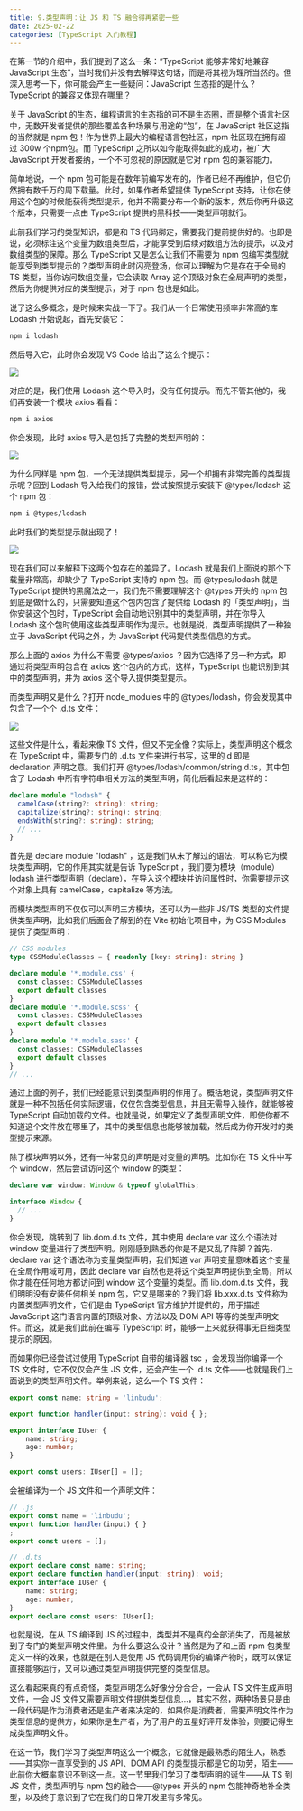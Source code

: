 ```yaml
---
title: 9.类型声明：让 JS 和 TS 融合得再紧密一些
date: 2025-02-22
categories: [TypeScript 入门教程]
---
```

在第一节的介绍中，我们提到了这么一条：“TypeScript 能够非常好地兼容 JavaScript 生态”，当时我们并没有去解释这句话，而是将其视为理所当然的。但深入思考一下，你可能会产生一些疑问：JavaScript 生态指的是什么？TypeScript 的兼容又体现在哪里？

关于 JavaScript 的生态，编程语言的生态指的可不是生态圈，而是整个语言社区中，无数开发者提供的那些覆盖各种场景与用途的“包”，在 JavaScript 社区这指的当然就是 npm 包！作为世界上最大的编程语言包社区，npm 社区现在拥有超过 300w 个npm包。而 TypeScript 之所以如今能取得如此的成功，被广大 JavaScript 开发者接纳，一个不可忽视的原因就是它对 npm 包的兼容能力。

简单地说，一个 npm 包可能是在数年前编写发布的，作者已经不再维护，但它仍然拥有数千万的周下载量。此时，如果作者希望提供 TypeScript 支持，让你在使用这个包的时候能获得类型提示，他并不需要分布一个新的版本，然后你再升级这个版本，只需要一点由 TypeScript 提供的黑科技——类型声明就行。

此前我们学习的类型知识，都是和 TS 代码绑定，需要我们提前提供好的。也即是说，必须标注这个变量为数组类型后，才能享受到后续对数组方法的提示，以及对数组类型的保障。那么 TypeScript 又是怎么让我们不需要为 npm 包编写类型就能享受到类型提示的？类型声明此时闪亮登场，你可以理解为它是存在于全局的 TS 类型，当你访问数组变量，它会读取 Array 这个顶级对象在全局声明的类型，然后为你提供对应的类型提示，对于 npm 包也是如此。

说了这么多概念，是时候来实战一下了。我们从一个日常使用频率非常高的库 Lodash 开始说起，首先安装它：

```bash
npm i lodash
```

然后导入它，此时你会发现 VS Code 给出了这么个提示：

![](https://p3-juejin.byteimg.com/tos-cn-i-k3u1fbpfcp/bd612634a972462cbd716e9322b1229a~tplv-k3u1fbpfcp-jj-mark:0:0:0:0:q75.image#?w=1040&h=384&s=111989&e=png&b=22252a)

对应的是，我们使用 Lodash 这个导入时，没有任何提示。而先不管其他的，我们再安装一个模块 axios 看看：

```bash
npm i axios
```

你会发现，此时 axios 导入是包括了完整的类型声明的：

![](https://p3-juejin.byteimg.com/tos-cn-i-k3u1fbpfcp/7a2c71802fbc45ffb74051d9c7642e99~tplv-k3u1fbpfcp-jj-mark:0:0:0:0:q75.image#?w=874&h=674&s=85414&e=png&b=21252a)

为什么同样是 npm 包，一个无法提供类型提示，另一个却拥有非常完善的类型提示呢？回到 Lodash 导入给我们的报错，尝试按照提示安装下 @types/lodash 这个 npm 包：

```bash
npm i @types/lodash
```

此时我们的类型提示就出现了！

![](https://p3-juejin.byteimg.com/tos-cn-i-k3u1fbpfcp/74b55373eafb44acbcfd144ede417d67~tplv-k3u1fbpfcp-jj-mark:0:0:0:0:q75.image#?w=868&h=668&s=85023&e=png&b=22252b)

现在我们可以来解释下这两个包存在的差异了。Lodash 就是我们上面说的那个下载量非常高，却缺少了 TypeScript 支持的 npm 包。而 @types/lodash 就是 TypeScript 提供的黑魔法之一，我们先不需要理解这个 @types 开头的 npm 包到底是做什么的，只需要知道这个包内包含了提供给 Lodash 的「类型声明」，当你安装这个包时，TypeScript 会自动地识别其中的类型声明，并在你导入 Lodash 这个包时使用这些类型声明作为提示。也就是说，类型声明提供了一种独立于 JavaScript 代码之外，为 JavaScript 代码提供类型信息的方式。

那么上面的 axios 为什么不需要 @types/axios ？因为它选择了另一种方式，即通过将类型声明包含在 axios 这个包内的方式，这样，TypeScript 也能识别到其中的类型声明，并为 axios 这个导入提供类型提示。

而类型声明又是什么？打开 node_modules 中的 @types/lodash，你会发现其中包含了一个个 .d.ts 文件：

![](https://p3-juejin.byteimg.com/tos-cn-i-k3u1fbpfcp/b6000851f3f34f0ba78f37ae26fe80f0~tplv-k3u1fbpfcp-jj-mark:0:0:0:0:q75.image#?w=486&h=1326&s=122155&e=png&b=212429)

这些文件是什么，看起来像 TS 文件，但又不完全像？实际上，类型声明这个概念在 TypeScript 中，需要专门的 .d.ts 文件来进行书写，这里的 d 即是 declaration 声明之意。我们打开 @types/lodash/common/string.d.ts，其中包含了 Lodash 中所有字符串相关方法的类型声明，简化后看起来是这样的：

```typescript
declare module "lodash" {
  camelCase(string?: string): string;
  capitalize(string?: string): string;
  endsWith(string?: string): string;
  // ...
}
```

首先是 declare module "lodash" ，这是我们从未了解过的语法，可以称它为模块类型声明，它的作用其实就是告诉 TypeScript ，我们要为模块（module）lodash 进行类型声明（declare），在导入这个模块并访问属性时，你需要提示这个对象上具有 camelCase，capitalize 等方法。

而模块类型声明不仅仅可以声明三方模块，还可以为一些非 JS/TS 类型的文件提供类型声明，比如我们后面会了解到的在 Vite 初始化项目中，为 CSS Modules 提供了类型声明：

```typescript
// CSS modules
type CSSModuleClasses = { readonly [key: string]: string }

declare module '*.module.css' {
  const classes: CSSModuleClasses
  export default classes
}
declare module '*.module.scss' {
  const classes: CSSModuleClasses
  export default classes
}
declare module '*.module.sass' {
  const classes: CSSModuleClasses
  export default classes
}
// ...
```

通过上面的例子，我们已经能意识到类型声明的作用了。概括地说，类型声明文件就是一种不包括任何实际逻辑，仅仅包含类型信息，并且无需导入操作，就能够被 TypeScript 自动加载的文件。也就是说，如果定义了类型声明文件，即使你都不知道这个文件放在哪里了，其中的类型信息也能够被加载，然后成为你开发时的类型提示来源。

除了模块声明以外，还有一种常见的声明是对变量的声明。比如你在 TS 文件中写个 window，然后尝试访问这个 window 的类型：

```typescript
declare var window: Window & typeof globalThis;

interface Window {
  // ...
}
```

你会发现，跳转到了 lib.dom.d.ts 文件，其中使用 declare var 这么个语法对 window 变量进行了类型声明。刚刚感到熟悉的你是不是又乱了阵脚？首先，declare var 这个语法称为变量类型声明，我们知道 var 声明变量意味着这个变量在全局作用域可用，因此 declare var 自然也是将这个类型声明提供到全局，所以你才能在任何地方都访问到 window 这个变量的类型。而 lib.dom.d.ts 文件，我们明明没有安装任何相关 npm 包，它又是哪来的？我们将 lib.xxx.d.ts 文件称为内置类型声明文件，它们是由 TypeScript 官方维护并提供的，用于描述 JavaScript 这门语言内置的顶级对象、方法以及 DOM API 等等的类型声明文件。而这，就是我们此前在编写 TypeScript 时，能够一上来就获得事无巨细类型提示的原因。

而如果你已经尝试过使用 TypeScript 自带的编译器 tsc ，会发现当你编译一个 TS 文件时，它不仅仅会产生 JS 文件，还会产生一个 .d.ts 文件——也就是我们上面说到的类型声明文件。举例来说，这么一个 TS 文件：

```typescript
export const name: string = 'linbudu';

export function handler(input: string): void { };

export interface IUser {
    name: string;
    age: number;
}

export const users: IUser[] = [];
```

会被编译为一个 JS 文件和一个声明文件：

```typescript
// .js
export const name = 'linbudu';
export function handler(input) { }
;
export const users = [];

// .d.ts
export declare const name: string;
export declare function handler(input: string): void;
export interface IUser {
    name: string;
    age: number;
}
export declare const users: IUser[];
```

也就是说，在从 TS 编译到 JS 的过程中，类型并不是真的全部消失了，而是被放到了专门的类型声明文件里。为什么要这么设计？当然是为了和上面 npm 包类型定义一样的效果，也就是在别人是使用 JS 代码调用你的编译产物时，既可以保证直接能够运行，又可以通过类型声明提供完整的类型信息。

这么看起来真的有点奇怪，类型声明怎么好像分分合合，一会从 TS 文件生成声明文件，一会 JS 文件又需要声明文件提供类型信息...，其实不然，两种场景只是由一段代码是作为消费者还是生产者来决定的，如果你是消费者，需要声明文件作为类型信息的提供方，如果你是生产者，为了用户的五星好评开发体验，则要记得生成类型声明文件。

在这一节，我们学习了类型声明这么一个概念，它就像是最熟悉的陌生人，熟悉——其实你一直享受到的 JS API、DOM API 的类型提示都是它的功劳，陌生——此前你大概率意识不到这一点。这一节里我们学习了类型声明的诞生——从 TS 到 JS 文件，类型声明与 npm 包的融合——@types 开头的 npm 包能神奇地补全类型，以及终于意识到了它在我们的日常开发里有多常见。